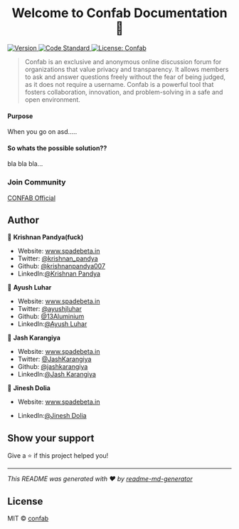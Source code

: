<h1 align="center">Welcome to Confab Documentation 👋</h1>
<p>
  <a href="https://www.npmjs.com/package/use-refillable-state" target="_blank">
    <img alt="Version" src="https://img.shields.io/npm/v/use-refillable-state.svg">
  </a>
  <a href="https://standardjs.com" target="_blank">
    <img alt="Code Standard" src="https://img.shields.io/badge/code_style-standard-brightgreen.svg">
  </a>
  <a href="#" target="_blank">
    <img alt="License: Confab" src="https://img.shields.io/badge/License-Spade Community-yellow.svg" />
  </a>

</p>

> Confab is an exclusive and anonymous online discussion forum for organizations that value privacy and transparency. It allows members to ask and answer questions freely without the fear of being judged, as it does not require a username. Confab is a powerful tool that fosters collaboration, innovation, and problem-solving in a safe and open environment.

#### Purpose
When you go on asd..... 

#### So whats the possible solution??
bla bla bla...


### Join Community
[CONFAB Official](https://www.youtube.com/watch?v=dQw4w9WgXcQ)

## Author

👤 **Krishnan Pandya(fuck)**

* Website: www.spadebeta.in 
* Twitter: [@krishnan_pandya](https://twitter.com/krishnan_pandya)
* Github: [@krishnanpandya007](https://github.com/krishnanpandya007)
* LinkedIn:[@Krishnan Pandya](https://www.linkedin.com/in/krishnan-pandya-685950237/)




👤 **Ayush Luhar**

* Website: www.spadebeta.in
* Twitter: [@ayushjluhar](https://twitter.com/ayushjluhar)
* Github: [@13Aluminium](https://github.com/13Aluminium)
* LinkedIn:[@Ayush Luhar](https://www.linkedin.com/in/ayush-luhar-532698228/)



👤 **Jash Karangiya**

* Website: www.spadebeta.in
* Twitter: [@JashKarangiya](https://twitter.com/JashKarangiya)
* Github: [@jashkarangiya](https://github.com/jashkarangiya)
* LinkedIn:[@Jash Karangiya](https://www.linkedin.com/in/jash-karangiya-2802aa228/)



👤 **Jinesh Dolia**

* Website: www.spadebeta.in
<!-- * Twitter: [@](https://twitter.com/krishnan_pandya) -->
<!-- * Github: [@krishnanpandya007](https://github.com/krishnanpandya007) -->
* LinkedIn:[@Jinesh Dolia](https://www.linkedin.com/in/jinesh-dolia-875706233/)


## Show your support

Give a ⭐️ if this project helped you!

***
_This README was generated with ❤️ by [readme-md-generator](https://github.com/kefranabg/readme-md-generator)_


## License

MIT © [confab](https://github.com/confab)
